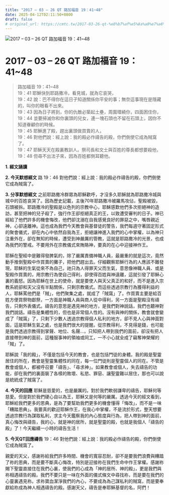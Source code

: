 ```yaml
---
title: "2017 – 03 – 26 QT 路加福音 19：41~48"
date: 2025-04-12T02:11:50+0800
draft: false
# original_url: https://cmtc.tw/2017-03-26-qt-%e8%b7%af%e5%8a%a0%e7%a6%8f%e9%9f%b3-19%ef%bc%9a4148
---
```


![2017 – 03 – 26 QT 路加福音 19：41\~48](/images/qt.jpg   "2017 – 03 – 26 QT 路加福音 19：41\~48")

# 2017 – 03 – 26 QT 路加福音 19：41\~48

> 路加福音 19：41\~48  
> 19：41 耶穌快到耶路撒冷，看見城，就為它哀哭，  
> 19：42 說：巴不得你在這日子知道關係你平安的事；無奈這事現在是隱藏的，叫你的眼看不出來。  
> 19：43 因為日子將到，你的仇敵必築起土壘，周圍環繞你，四面困住你，  
> 19：44 並要掃滅你和你裏頭的兒女，連一塊石頭也不留在石頭上，因你不知道眷顧你的時候。  
> 19：45 耶穌進了殿，趕出裏頭做買賣的人，  
> 19：46 對他們說：經上說：我的殿必作禱告的殿，你們倒使它成為賊窩了。  
> 19：47 耶穌天天在殿裏教訓人。祭司長和文士與百姓的尊長都想要殺他，  
> 19：48 但尋不出法子來，因為百姓都側耳聽他。

**1.  經文誦讀**

**2.  今天默想經文**
路 19：46 對他們說：經上說：我的殿必作禱告的殿，你們倒使它成為賊窩了。

**3. 分享默想經文**
之前耶路撒冷群眾為耶穌歡呼，才沒多久耶穌就為耶路撒冷城與城中的百姓哀哭了。因為歷史記載，主後70年耶路撒冷被羅馬攻佔，聖殿被毀，石頭被拆。耶路撒冷的聖殿是以色列的宗教中心，耶穌感歎他們多次拒絕神的造訪，甚至把神的兒子殺了，強行作王卻拒絕真正的王，以致遭受審判的日子。神已經給了他們許多的機會悔改，他們卻沈溺在自我感覺良好的罪惡之中，嘴唇親近神，心卻遠離神。這也成為我們今天教會與基督徒的警告，我們每週守著固定形式的聚會儀式，卻在內心中依然自我為王，拒絕讓神進入我們的心中掌權，以為神只注重外在，卻在無知的時候，遭受到神嚴厲的管教，這就是耶路撒冷的光景，也成為我們的警戒。不要用外在宗教儀式來賄賂神，要真的在心中迎接神作王。

耶穌在聖經中是難得發脾氣的，除了嚴厲責備神職人員，最嚴重的就是這次，竟然動手推倒聖殿中作買賣的攤子，把他們趕出去。仔細觀察耶穌行為的人應該不難發現，耶穌的生氣從來不為自己，祂只為人得罪天父而生氣，意思像神職人員、或是聖殿作買賣的，用宗教行為使自己得利，卻使得百姓與神遠離，這就引發了耶穌心裏的義怒。因為耶穌在世上的使命，就是要使人與天父真正的和好，而不是進入宗教系統卻和天父沒有半點關係，只剩宗教儀式。而這些透過宗教行為獲得利益的人，耶穌罵他們是「賊」，他們聚集之處，就成了「賊窩」了。作買賣主要是給百姓方便買祭物獻祭，一方面是神職人員與商人從中得利，另一方面是聖殿沒有禱告，只剩外表儀式。禱告的意思是遇見神的地方，是我們對神說話，我們也聽神對我們說話。禱告是集體性的，但也是非常個人性的。沒有與神的關係，教會就會變成了「賊窩」了，只剩下少數人透過宗教得個人私利的地方，卻不見人心與神面對面，這是耶穌生氣之處，也是我們很大的提醒。從宗教得利，不見得是錢，也可能是我們透過宗教得到掌聲、地位、名聲…，只知把人帶到我們的面前，卻沒有把人直接帶到神的面前，這種服事神的領袖或同工，一不小心就全成了竊奪神榮耀的「賊」了。

耶穌說「我的殿」，不僅是包括今天的教會，也是包括門徒的身體。我的殿是聖靈居住的所在，教會是聖靈集體性的同在，每一位門徒則是聖靈個人的同在。不管是教會或個人，都被呼召要「禱告」、「尋求神」。如果教會或個人，失去禱告的功能，卻在我們的裏面裝了各樣的敗壞、私慾、罪惡、讓聖靈難以居住，那也可以說是統統成了賊窩了。

**4. 今天的回應**
耶穌是慈愛的，也是嚴厲的。對於我們軟弱謙卑的禱告，耶穌何等慈愛。但是對於我們硬心自以為王，耶穌又是何等的嚴厲。透過今天的經文看到，耶穌給我們更多的恩典，是為了要幫助我們更多的機會懂得「悔改」，而不是一味「糟踏恩典」。我要真的歡迎耶穌作王，在我心中掌權，不是流於形式，整天想要透過宗教行為謀取私利，求主今天鑑察我的內心態度與行為，把人帶到神的面前，真心悔改與禱告，我的心，就是神的居所，就是聖靈的殿，也就是我個人「禱告的殿」了！今天繼續一小時的禱告生活！

**5. 今天QT回應禱告**
19：46 對他們說：經上說：我的殿必作禱告的殿，你們倒使它成為賊窩了。

親愛的天父，感謝祢給我們許多時間、機會的寬容忍耐，卻不是要我們浪費與糟踏了祢的恩典，而是要不斷真心悔改，特別是迎接祢在我們生命中作王掌權。感謝祢賜下聖靈直接住在我們心裏，使我們的心成為「神的居所、神的殿」，更是我們與祢相遇禱告的殿。我們不要只是一味在外面的儀式條文中尋找祢，而是要在我們的心靈裏遇見祢。求祢寶血潔淨我們的內心，不要成為為己謀私利的賊窩，而是要奉獻給祢成為神人相遇禱告的殿。感謝天父，禱告是奉耶穌基督的名，阿們！
